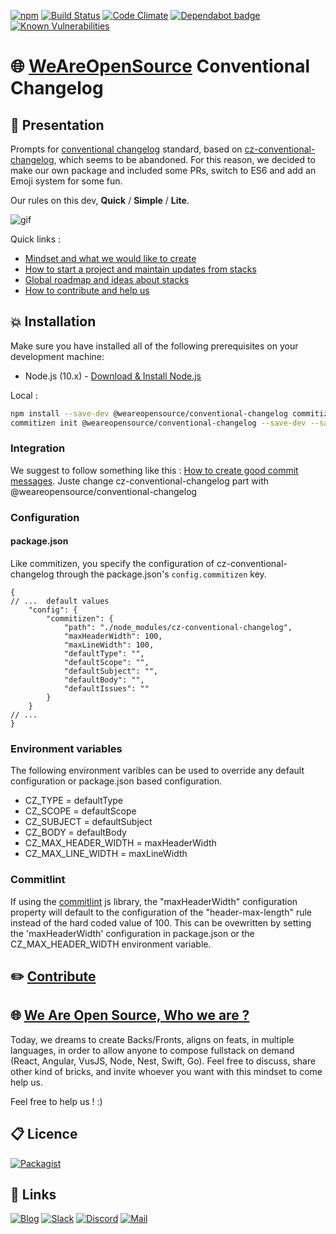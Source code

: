 [![npm](https://badges.weareopensource.me/npm/v/@weareopensource/conventional-changelog.svg?style=flat-square)](https://www.npmjs.com/package/@weareopensource/conventional-changelog) [![Build Status](https://badges.weareopensource.me/travis/weareopensource/conventional-changelog.svg?style=flat-square)](https://travis-ci.org/github/weareopensource/conventional-changelog) [![Code Climate](https://badges.weareopensource.me/codeclimate/maintainability-percentage/weareopensource/conventional-changelog.svg?style=flat-square)](https://codeclimate.com/github/weareopensource/conventional-changelog/maintainability)
 [![Dependabot badge](https://badges.weareopensource.me/badge/Dependabot-enabled-2768cf.svg?style=flat-square)](https://dependabot.com) [![Known Vulnerabilities](https://snyk.io/test/github/WeAreOpenSourceProjects/waos-conventional-changelog/badge.svg?style=flat-square)](https://snyk.io/test/github/WeAreOpenSourceProjects/waos-conventional-changelog)
 
# :globe_with_meridians: [WeAreOpenSource](https://weareopensource.me) Conventional Changelog

## :book: Presentation

Prompts for [conventional changelog](https://github.com/conventional-changelog/conventional-changelog) standard, based on [cz-conventional-changelog](https://github.com/commitizen/cz-conventional-changelog), which seems to be abandoned. For this reason, we decided to make our own package and included some PRs, switch to ES6 and add an Emoji system for some fun.

Our rules on this dev, **Quick** / **Simple** / **Lite**.

![gif](https://github.com/weareopensource/conventional-changelog/blob/master/assets/demo.gif)

Quick links :

* [Mindset and what we would like to create](https://weareopensource.me/)
* [How to start a project and maintain updates from stacks](https://blog.weareopensource.me/start-a-project-and-maintain-updates/)
* [Global roadmap and  ideas about stacks](https://github.com/orgs/weareopensource/projects/3)
* [How to contribute and help us](https://blog.weareopensource.me/how-to-contribute/)

## :boom: Installation

Make sure you have installed all of the following prerequisites on your development machine:

- Node.js (10.x) - [Download & Install Node.js](https://nodejs.org/en/download/)

Local : 

```bash
npm install --save-dev @weareopensource/conventional-changelog commitizen
commitizen init @weareopensource/conventional-changelog --save-dev --save-exact
```

### Integration 

We suggest to follow something like this : [How to create good commit messages](https://medium.com/@klauskpm/how-to-create-good-commit-messages-67943d30cced). Juste change cz-conventional-changelog part with @weareopensource/conventional-changelog

### Configuration

#### package.json

Like commitizen, you specify the configuration of cz-conventional-changelog through the package.json's `config.commitizen` key.

```json5
{
// ...  default values
    "config": {
        "commitizen": {      
            "path": "./node_modules/cz-conventional-changelog",
            "maxHeaderWidth": 100,
            "maxLineWidth": 100,
            "defaultType": "",
            "defaultScope": "",        
            "defaultSubject": "",
            "defaultBody": "",
            "defaultIssues": ""
        }
    }
// ...    
}
``` 
### Environment variables

The following environment varibles can be used to override any default configuration or package.json based configuration.

* CZ_TYPE = defaultType 
* CZ_SCOPE = defaultScope
* CZ_SUBJECT = defaultSubject
* CZ_BODY = defaultBody
* CZ_MAX_HEADER_WIDTH = maxHeaderWidth
* CZ_MAX_LINE_WIDTH = maxLineWidth

### Commitlint

If using the [commitlint](https://github.com/conventional-changelog/commitlint) js library, the "maxHeaderWidth" configuration property will default to the configuration of the "header-max-length" rule instead of the hard coded value of 100.  This can be ovewritten by setting the 'maxHeaderWidth' configuration in package.json or the CZ_MAX_HEADER_WIDTH environment variable.


## :pencil2: [Contribute](https://blog.weareopensource.me/how-to-contribute/)

## :globe_with_meridians: [We Are Open Source, Who we are ?](https://weareopensource.me)

Today, we dreams to create Backs/Fronts, aligns on feats, in multiple languages, in order to allow anyone to compose fullstack on demand (React, Angular, VusJS, Node, Nest, Swift, Go).
Feel free to discuss, share other kind of bricks, and invite whoever you want with this mindset to come help us.

Feel free to help us ! :)

## :clipboard: Licence

[![Packagist](https://badges.weareopensource.me/packagist/l/doctrine/orm.svg?style=flat-square)](/LICENSE.md)

## :link: Links

[![Blog](https://badges.weareopensource.me/badge/Read-our%20Blog-1abc9c.svg?style=flat-square)](https://blog.weareopensource.me) [![Slack](https://badges.weareopensource.me/badge/Chat-on%20our%20Slack-d0355b.svg?style=flat-square)](https://join.slack.com/t/weareopensource/shared_invite/zt-62p1qxna-PEQn289qx6mmHobzKW8QFw) [![Discord](https://badges.weareopensource.me/badge/Chat-on%20our%20Discord-516DB9.svg?style=flat-square)](https://discord.gg/U2a2vVm)  [![Mail](https://badges.weareopensource.me/badge/Contact-us%20by%20mail-00a8ff.svg?style=flat-square)](mailto:pierre@weareopensource.me?subject=Contact)
